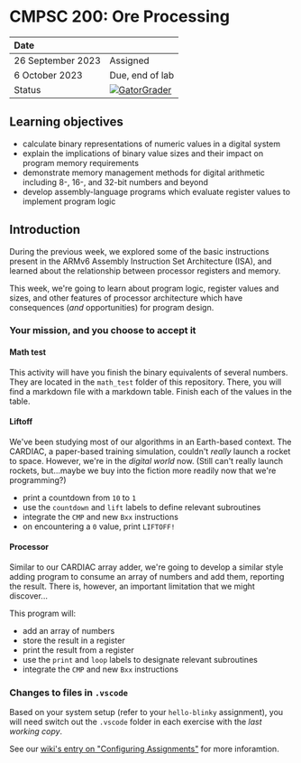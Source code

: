 # CMPSC 200: Ore Processing

| Date              |          |
|:------------------|:---------|
| 26 September 2023 | Assigned  |
| 6 October 2023 | Due, end of lab       |
| Status           | [![GatorGrader](../../actions/workflows/main.yml/badge.svg)](../../actions/workflows/main.yml) |


## Learning objectives

* calculate binary representations of numeric values in a digital system
* explain the implications of binary value sizes and their impact on program memory requirements
* demonstrate memory management methods for digital arithmetic including 8-, 16-, and 32-bit numbers and beyond
* develop assembly-language programs which evaluate register values to implement program logic

## Introduction

During the previous week, we explored some of the basic instructions present in the ARMv6 Assembly Instruction Set Architecture (ISA), and learned about the relationship between processor registers and memory.

This week, we're going to learn about program logic, register values and sizes, and other features of processor architecture which have consequences (_and_ opportunities) for program design.

### Your mission, and you choose to accept it

#### Math test

This activity will have you finish the binary equivalents of several numbers. They are located
in the `math_test` folder of this repository. There, you will find a markdown file with a markdown table. Finish each of the values in the table.

#### Liftoff

We've been studying most of our algorithms in an Earth-based context. The CARDIAC, a paper-based training simulation, couldn't _really_ launch a rocket to space. However, we're in the _digital world_ now. (Still can't really launch rockets, but...maybe we buy into the fiction more readily now that we're programming?)

* print a countdown from `10` to `1`
* use the `countdown` and `lift` labels to define relevant subroutines
* integrate the `CMP` and new `Bxx` instructions
* on encountering a `0` value, print `LIFTOFF!`

#### Processor

Similar to our CARDIAC array adder, we're going to develop a similar style adding program to consume an array of numbers and add them, reporting the result. There is, however, an important limitation that we might discover...

This program will:

* add an array of numbers
* store the result in a register
* print the result from a register
* use the `print` and `loop` labels to designate relevant subroutines
* integrate the `CMP` and new `Bxx` instructions

### Changes to files in `.vscode`

Based on your system setup (refer to your `hello-blinky` assignment), you will need switch out the `.vscode` folder in each exercise with the _last working copy_.

See our [wiki's entry  on "Configuring Assignments"](https://github.com/allegheny-college-cmpsc-200-fall-2023/course-materials/wiki/03-Configuring-Assignments)
for more inforamtion.
